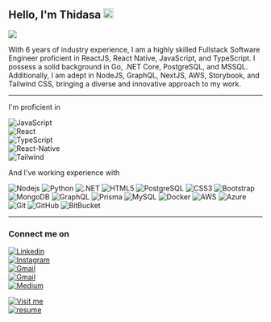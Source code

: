 ## Hello, I'm Thidasa  <img src="https://raw.githubusercontent.com/aemmadi/aemmadi/master/wave.gif" width="20" height="20"/>

<img src="https://i.imgur.com/RynnrAK.jpeg" />

<br>

With 6 years of industry experience, I am a highly skilled Fullstack Software Engineer proficient in ReactJS, React Native, JavaScript, and TypeScript. I possess a solid background in Go, .NET Core, PostgreSQL, and MSSQL. Additionally, I am adept in NodeJS, GraphQL, NextJS, AWS, Storybook, and Tailwind CSS, bringing a diverse and innovative approach to my work.

--- 

I'm proficient in

![JavaScript](https://img.shields.io/badge/-JavaScript-black?style=flat-square&logo=javascript)\
![React](https://img.shields.io/badge/-React-black?style=flat-square&logo=react)\
![TypeScript](https://img.shields.io/badge/-TypeScript-black?style=flat-square&logo=typescript)\
![React-Native](https://img.shields.io/badge/-React_Native-black?style=flat-square&logo=react)\
![Tailwind](https://img.shields.io/badge/-Tailwind_CSS-black?style=flat-square&logo=tailwindcss)

And I've working experience with

![Nodejs](https://img.shields.io/badge/-Nodejs-black?style=flat-square&logo=Node.js)
![Python](https://img.shields.io/badge/-Go-black?style=flat-square&logo=Go)
![.NET](https://img.shields.io/badge/-.NET-black?style=flat-square&logo=.NET)
![HTML5](https://img.shields.io/badge/-HTML5-black?style=flat-square&logo=html5)
![PostgreSQL](https://img.shields.io/badge/-PostgreSQL-black?style=flat-square&logo=postgresql)
![CSS3](https://img.shields.io/badge/-CSS3-black?style=flat-square&logo=css3)
![Bootstrap](https://img.shields.io/badge/-Bootstrap-black?style=flat-square&logo=bootstrap)
![MongoDB](https://img.shields.io/badge/-MongoDB-black?style=flat-square&logo=mongodb)
![GraphQL](https://img.shields.io/badge/-GraphQL-black?style=flat-square&logo=graphql)
![Prisma](https://img.shields.io/badge/-Prisma-black?style=flat-square&logo=prisma)
![MySQL](https://img.shields.io/badge/-MySQL-black?style=flat-square&logo=mysql)
![Docker](https://img.shields.io/badge/-Docker-black?style=flat-square&logo=docker)
![AWS](https://img.shields.io/badge/AWS-black?style=flat-square&logo=amazonwebservices)
![Azure](https://img.shields.io/badge/Azure-black?style=flat-square&logo=microsoft)
![Git](https://img.shields.io/badge/-Git-black?style=flat-square&logo=git)
![GitHub](https://img.shields.io/badge/-GitHub-black?style=flat-square&logo=github)
![BitBucket](https://img.shields.io/badge/-BitBucket-black?style=flat-square&logo=bitbucket)

---
### Connect me on

[![Linkedin](https://img.shields.io/badge/-thidasapankaja-blue?style=flat-square&logo=Linkedin&link=https://www.linkedin.com/in/thidasapankaja/)](https://www.linkedin.com/in/thidasapankaja/)\
[![Instagram](https://img.shields.io/badge/-thidasapankaja-purple?style=flat-square&logo=instagram&logoColor=white&link=https://instagram.com/thidasapankaja/)](https://instagram.com/thidasapankaja)\
[![Gmail](https://img.shields.io/badge/-thidasapankaja@gmail.com-3b60c4?style=flat-square&logo=Gmail&logoColor=white&link=mailto:thidasapankaja@gmail.com)](mailto:thidasapankaja@gmail.com)\
[![Gmail](https://img.shields.io/badge/-thidasapankaja-c14438?style=flat-square&logo=StackOverflow&logoColor=white)](https://stackoverflow.com/users/7653269/thidasa-pankaja)\
[![Medium](https://img.shields.io/badge/-@thidasapankaja-03a57a?style=flat-square&logo=Medium&link=https://medium.com/@thidasapankaja/)](https://medium.com/@thidasapankaja)



[![Visit me](https://img.shields.io/badge/thidasapankaja.xyz-690604?style=flat-square&logo=GoogleChrome&logoColor=white&link=https://thidasapankaja.xyz)](https://thidasapankaja.xyz)\
[![resume](https://img.shields.io/badge/resume-046935?style=flat-square&logo=files&logoColor=white&link=https://drive.google.com/file/d/1eHFeox-YM4y9tvylhendG3hAcXNbEGlE/view?usp=sharing)](https://drive.google.com/file/d/1eHFeox-YM4y9tvylhendG3hAcXNbEGlE/view?usp=sharing)
